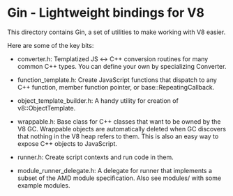 Gin - Lightweight bindings for V8
=================================

This directory contains Gin, a set of utilities to make working with V8 easier.

Here are some of the key bits:

* converter.h: Templatized JS &harr; C++ conversion routines for many common C++
  types. You can define your own by specializing Converter.

* function\_template.h: Create JavaScript functions that dispatch to any C++
  function, member function pointer, or base::RepeatingCallback.

* object\_template\_builder.h: A handy utility for creation of v8::ObjectTemplate.

* wrappable.h: Base class for C++ classes that want to be owned by the V8 GC.
  Wrappable objects are automatically deleted when GC discovers that nothing in
  the V8 heap refers to them. This is also an easy way to expose C++ objects to
  JavaScript.

* runner.h: Create script contexts and run code in them.

* module\_runner\_delegate.h: A delegate for runner that implements a subset of
  the AMD module specification. Also see modules/ with some example modules.
